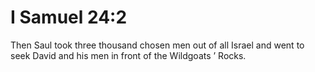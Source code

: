 # I Samuel 24:2

Then Saul took three thousand chosen men out of all Israel and went to seek David and his men in front of the Wildgoats ’ Rocks.
